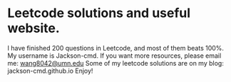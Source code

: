# Leetcode solutions and useful website.
I have finished 200 questions in Leetcode, and most of them beats 100%.
My username is Jackson-cmd.
If you want more resources, please email me: wang8042@umn.edu
Some of my leetcode solutions are on my blog: jackson-cmd.github.io
Enjoy!
